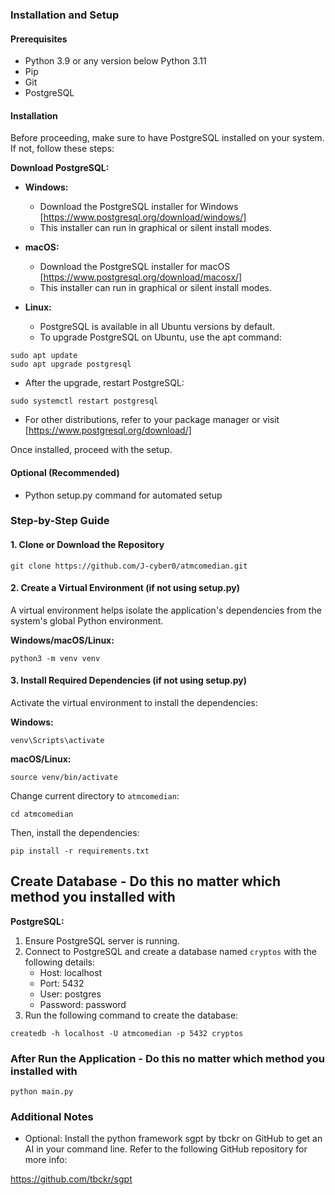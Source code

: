 ### Installation and Setup

#### Prerequisites

* Python 3.9 or any version below Python 3.11
* Pip
* Git
* PostgreSQL

#### Installation

Before proceeding, make sure to have PostgreSQL installed on your system. If not, follow these steps:

**Download PostgreSQL:**

- **Windows:**
  - Download the PostgreSQL installer for Windows [https://www.postgresql.org/download/windows/]
  - This installer can run in graphical or silent install modes.

- **macOS:**
  - Download the PostgreSQL installer for macOS [https://www.postgresql.org/download/macosx/]
  - This installer can run in graphical or silent install modes.
 
- **Linux:**
  - PostgreSQL is available in all Ubuntu versions by default. 
  - To upgrade PostgreSQL on Ubuntu, use the apt command:
```
sudo apt update
sudo apt upgrade postgresql
```

   - After the upgrade, restart PostgreSQL:
```
sudo systemctl restart postgresql
```

  - For other distributions, refer to your package manager or visit [https://www.postgresql.org/download/]

Once installed, proceed with the setup.


#### Optional (Recommended)

* Python setup.py command for automated setup

### Step-by-Step Guide

#### 1. Clone or Download the Repository
```
git clone https://github.com/J-cyber0/atmcomedian.git
```

#### 2. Create a Virtual Environment (if not using setup.py)

A virtual environment helps isolate the application's dependencies from the system's global Python environment.

**Windows/macOS/Linux:**
```
python3 -m venv venv
```

#### 3. Install Required Dependencies (if not using setup.py)

Activate the virtual environment to install the dependencies:

**Windows:**
```
venv\Scripts\activate
```

**macOS/Linux:**
```
source venv/bin/activate
```

Change current directory to `atmcomedian`:
```
cd atmcomedian
```

Then, install the dependencies:

```
pip install -r requirements.txt
```

## Create Database - Do this no matter which method you installed with

**PostgreSQL:**

1. Ensure PostgreSQL server is running.
2. Connect to PostgreSQL and create a database named `cryptos` with the following details:
   * Host: localhost
   * Port: 5432
   * User: postgres
   * Password: password
3. Run the following command to create the database:
```
createdb -h localhost -U atmcomedian -p 5432 cryptos
```

### After Run the Application - Do this no matter which method you installed with
```
python main.py
```

### Additional Notes

* Optional: Install the python framework sgpt by tbckr on GitHub to get an AI in your command line. Refer to the following GitHub repository for more info:

https://github.com/tbckr/sgpt